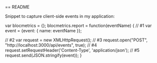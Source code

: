 == README

Snippet to capture client-side events in my application:

var blocmetrics = {};
blocmetrics.report = function(eventName) {
  // #1
  var event = {event: { name: eventName }};
 
  // #2
  var request = new XMLHttpRequest();
  // #3
  request.open("POST", "http://localhost:3000/api/events", true);
  // #4
  request.setRequestHeader('Content-Type', 'application/json');
  // #5
  request.send(JSON.stringify(event));
}

